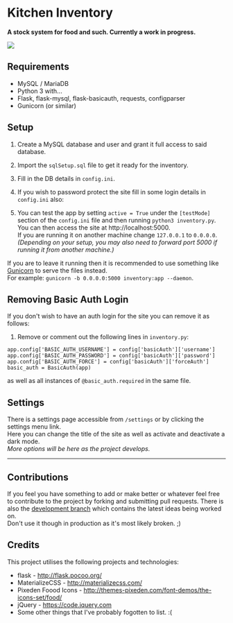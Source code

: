 # Kitchen Inventory

**A stock system for food and such. Currently a work in progress.**  


![](https://i.imgur.com/4YBlx2e.png)

## Requirements
- MySQL / MariaDB
- Python 3 with...
- Flask, flask-mysql, flask-basicauth, requests, configparser
- Gunicorn (or similar)

## Setup
1. Create a MySQL database and user and grant it full access to said database.
2. Import the `sqlSetup.sql` file to get it ready for the inventory.
3. Fill in the DB details in `config.ini`.  
4. If you wish to password protect the site fill in some login details in `config.ini` also:

5. You can test the app by setting `active = True` under the `[testMode]` section of the `config.ini` file and then running `python3 inventory.py`.  
You can then access the site at http://localhost:5000.  
If you are running it on another machine change `127.0.0.1` to `0.0.0.0`.  
_(Depending on your setup, you may also need to forward port 5000 if running it from another machine.)_

If you are to leave it running then it is recommended to use something like [Gunicorn](https://gunicorn.org/) to serve the files instead.  
For example: `gunicorn -b 0.0.0.0:5000 inventory:app --daemon`.

## Removing Basic Auth Login
If you don't wish to have an auth login for the site you can remove it as follows:  
1. Remove or comment out the following lines in `inventory.py`:  
```
app.config['BASIC_AUTH_USERNAME'] = config['basicAuth']['username']
app.config['BASIC_AUTH_PASSWORD'] = config['basicAuth']['password']
app.config['BASIC_AUTH_FORCE'] = config['basicAuth']['forceAuth']
basic_auth = BasicAuth(app)
```  
as well as all instances of `@basic_auth.required` in the same file.

## Settings
There is a settings page accessible from `/settings` or by clicking the settings menu link.  
Here you can change the title of the site as well as activate and deactivate a dark mode.  
_More options will be here as the project develops._

---

## Contributions
If you feel you have something to add or make better or whatever feel free to contribute to the project by forking and submitting pull requests. There is also the [development branch](https://github.com/fuzzymannerz/Kitchen-Inventory/tree/development) which contains the latest ideas being worked on.  
Don't use it though in production as it's most likely broken. ;)

## Credits
This project utilises the following projects and technologies:
- flask - http://flask.pocoo.org/
- MaterializeCSS - http://materializecss.com/
- Pixeden Foood Icons - http://themes-pixeden.com/font-demos/the-icons-set/food/
- jQuery - https://code.jquery.com
- Some other things that I've probably fogotten to list. :(
